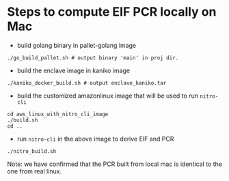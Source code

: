 # Steps to compute EIF PCR locally on Mac

* build golang binary in pallet-golang image
```
./go_build_pallet.sh # output binary 'main' in proj dir. 
```
* build the enclave image in kaniko image
```
./kaniko_docker_build.sh # output enclave_kaniko.tar
```

* build the customized amazonlinux image that will be used to run `nitro-cli`
```
cd aws_linux_with_nitro_cli_image
./build.sh
cd ..
```

* run `nitro-cli` in the above image to derive EIF and PCR
```
./nitro_build.sh
```

Note: we have confirmed that the PCR built from local mac is identical to the one from real linux. 
